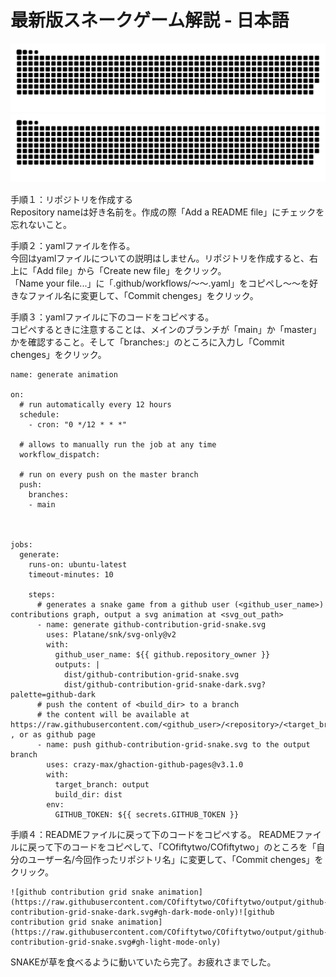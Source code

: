 # 最新版スネークゲーム解説 - 日本語
![github contribution grid snake animation](https://raw.githubusercontent.com/COfiftytwo/COfiftytwo/output/github-contribution-grid-snake-dark.svg#gh-dark-mode-only)![github contribution grid snake animation](https://raw.githubusercontent.com/COfiftytwo/COfiftytwo/output/github-contribution-grid-snake.svg#gh-light-mode-only)


手順１：リポジトリを作成する<br>
Repository nameは好き名前を。作成の際「Add a README file」にチェックを忘れないこと。
<br>

手順２：yamlファイルを作る。<br>
今回はyamlファイルについての説明はしません。リポジトリを作成すると、右上に「Add file」から「Create new file」をクリック。<br>
「Name your file...」に「.github/workflows/～～.yaml」をコピペし～～を好きなファイル名に変更して、「Commit chenges」をクリック。
<br>

手順３：yamlファイルに下のコードをコピペする。<br>
コピぺするときに注意することは、メインのブランチが「main」か「master」かを確認すること。そして「branches:」のところに入力し「Commit chenges」をクリック。
<br>

```
name: generate animation

on:
  # run automatically every 12 hours
  schedule:
    - cron: "0 */12 * * *" 
  
  # allows to manually run the job at any time
  workflow_dispatch:
  
  # run on every push on the master branch
  push:
    branches:
    - main
    
  

jobs:
  generate:
    runs-on: ubuntu-latest
    timeout-minutes: 10
    
    steps:
      # generates a snake game from a github user (<github_user_name>) contributions graph, output a svg animation at <svg_out_path>
      - name: generate github-contribution-grid-snake.svg
        uses: Platane/snk/svg-only@v2
        with:
          github_user_name: ${{ github.repository_owner }}
          outputs: |
            dist/github-contribution-grid-snake.svg
            dist/github-contribution-grid-snake-dark.svg?palette=github-dark
      # push the content of <build_dir> to a branch
      # the content will be available at https://raw.githubusercontent.com/<github_user>/<repository>/<target_branch>/<file> , or as github page
      - name: push github-contribution-grid-snake.svg to the output branch
        uses: crazy-max/ghaction-github-pages@v3.1.0
        with:
          target_branch: output
          build_dir: dist
        env:
          GITHUB_TOKEN: ${{ secrets.GITHUB_TOKEN }}
```
手順４：READMEファイルに戻って下のコードをコピペする。
READMEファイルに戻って下のコードをコピペして、「COfiftytwo/COfiftytwo」のところを「自分のユーザー名/今回作ったリポジトリ名」に変更して、「Commit chenges」をクリック。
```
![github contribution grid snake animation](https://raw.githubusercontent.com/COfiftytwo/COfiftytwo/output/github-contribution-grid-snake-dark.svg#gh-dark-mode-only)![github contribution grid snake animation](https://raw.githubusercontent.com/COfiftytwo/COfiftytwo/output/github-contribution-grid-snake.svg#gh-light-mode-only)
```
SNAKEが草を食べるように動いていたら完了。お疲れさまでした。
